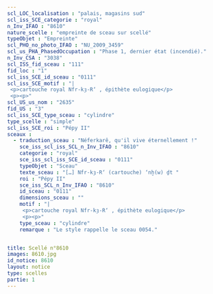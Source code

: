 ```yaml
---
scl_LOC_localisation : "palais, magasins sud"
scl_iss_SCE_categorie : "royal"
n_Inv_IFAO : "8610"
nature_scelle : "empreinte de sceau sur scellé"
typeObjet : "Empreinte"
scl_PHO_no_photo_IFAO : "NU_2009_3459"
scl_us_PHA_PhasedOccupation : "Phase 1, dernier état (incendié)."
n_Inv_CSA : "3038"
scl_ISS_fid_sceau : "111"
fid_loc : "1"
scl_iss_SCE_id_sceau : "0111"
scl_iss_SCE_motif : "|
 <p>cartouche royal Nfr-kȝ-R‘ , épithète eulogique</p>
 <p><p>"
scl_US_us_nom : "2635"
fid_US : "3"
scl_iss_SCE_type_sceau : "cylindre"
type_scelle : "simple"
scl_iss_SCE_roi : "Pépy II"
sceaux :
  - traduction_sceau : "Néferkarê, qu'il vive éternellement !"
    sce_iss_scl_iss_SCL_n_Inv_IFAO : "8610"
    categorie : "royal"
    sce_iss_scl_iss_SCE_id_sceau : "0111"
    typeObjet : "Sceau"
    texte_sceau : "[…] Nfr-kȝ-R‘ (cartouche) ‘nḫ(w) ḏt "
    roi : "Pépy II"
    sce_iss_SCL_n_Inv_IFAO : "8610"
    id_sceau : "0111"
    dimensions_sceau : ""
    motif : "|
     <p>cartouche royal Nfr-kȝ-R‘ , épithète eulogique</p>
     <p><p>"
    type_sceau : "cylindre"
    remarque : "Le style rappelle le sceau 0054."


title: Scellé n°8610
images: 8610.jpg
id_notice: 8610
layout: notice
type: scelles
partie: 1
---
```

